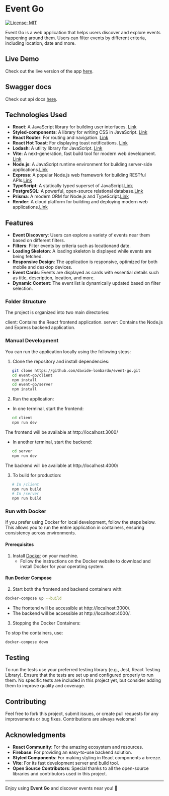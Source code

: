 # Event Go

[![License: MIT](https://img.shields.io/badge/License-MIT-blue.svg)](https://opensource.org/licenses/MIT)



Event Go is a web application that helps users discover and explore events happening around them. Users can filter events by different criteria, including location, date and more.

## Live Demo

Check out the live version of the app [here](https://event-go-frontend.onrender.com).

## Swagger docs

Check out api docs [here](https://event-go-backend.onrender.com/api-docs/).

## Technologies Used

- **React**: A JavaScript library for building user interfaces. [Link](https://reactjs.org)
- **Styled-components**: A library for writing CSS in JavaScript. [Link](https://styled-components.com)
- **React Router**: For routing and navigation. [Link](https://reactrouter.com)
- **React Hot Toast**: For displaying toast notifications. [Link](https://react-hot-toast.com)
- **Lodash**: A utility library for JavaScript. [Link](https://lodash.com)
- **Vite**: A next-generation, fast build tool for modern web development. [Link](https://vitejs.dev)
- **Node.js**: A JavaScript runtime environment for building server-side applications.[Link](https://nodejs.org/en)
- **Express**: A popular Node.js web framework for building RESTful APIs.[Link](https://expressjs.com/)
- **TypeScript**: A statically typed superset of JavaScript.[Link](https://www.typescriptlang.org)
- **PostgreSQL**: A powerful, open-source relational database.[Link](https://www.postgresql.org/)
- **Prisma**: A modern ORM for Node.js and TypeScript.[Link](https://www.prisma.io/)
- **Render**: A cloud platform for building and deploying modern web applications.[Link](https://render.com/)

## Features

- **Event Discovery**: Users can explore a variety of events near them based on different filters.
- **Filters**: Filter events by criteria such as locationand date.
- **Loading Skeleton**: A loading skeleton is displayed while events are being fetched.
- **Responsive Design**: The application is responsive, optimized for both mobile and desktop devices.
- **Event Cards**: Events are displayed as cards with essential details such as title, description, location, and more.
- **Dynamic Content**: The event list is dynamically updated based on filter selection.

### Folder Structure

The project is organized into two main directories:

client: Contains the React frontend application.
server: Contains the Node.js and Express backend application.


### Manual Development

You can run the application locally using the following steps:

1. Clone the repository and install dependencies:
```bash
   git clone https://github.com/davide-lombardo/event-go.git
   cd event-go/client
   npm install
   cd event-go/server
   npm install
```

2. Run the application:
- In one terminal, start the frontend:
```bash
   cd client
   npm run dev
```
The frontend will be available at http://localhost:3000/

   - In another terminal, start the backend:
```bash
   cd server
   npm run dev
```
The backend will be available at http://localhost:4000/

3. To build for production:
```bash
   # In /client
   npm run build
   # In /server
   npm run build
```

### Run with Docker

If you prefer using Docker for local development, follow the steps below. This allows you to run the entire application in containers, ensuring consistency across environments.

#### Prerequisites
1. Install [Docker](https://docs.docker.com/get-started/get-docker/) on your machine.  
   - Follow the instructions on the Docker website to download and install Docker for your operating system.

#### Run Docker Compose
2. Start both the frontend and backend containers with:

```bash
docker-compose up --build
```

- The frontend will be accessible at http://localhost:3000/.
- The backend will be accessible at http://localhost:4000/.

3. Stopping the Docker Containers:

To stop the containers, use:

```bash
docker-compose down
```

## Testing

To run the tests use your preferred testing library (e.g., Jest, React Testing Library). Ensure that the tests are set up and configured properly to run them. No specific tests are included in this project yet, but consider adding them to improve quality and coverage.

## Contributing

Feel free to fork this project, submit issues, or create pull requests for any improvements or bug fixes. Contributions are always welcome!

## Acknowledgments

- **React Community**: For the amazing ecosystem and resources.
- **Firebase**: For providing an easy-to-use backend solution.
- **Styled Components**: For making styling in React components a breeze.
- **Vite**: For its fast development server and build tool.
- **Open Source Contributors**: Special thanks to all the open-source libraries and contributors used in this project.

---

Enjoy using **Event Go** and discover events near you! 🚀
